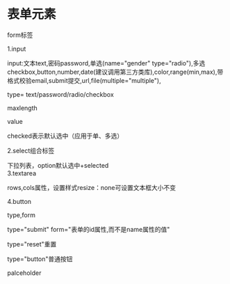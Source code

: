 # 表单元素

form标签

1.input

input:文本text,密码password,单选\(name="gender" type="radio"\),多选checkbox,button,number,date\(建议调用第三方类库\),color,range\(min,max\),带格式校验email,submit提交,url,file\(multiple="multiple"\),

type= text/password/radio/checkbox

maxlength

value

checked表示默认选中（应用于单、多选）

2.select组合标签

下拉列表，option默认选中+selected  
3.textarea

rows,cols属性，设置样式resize：none可设置文本框大小不变

4.button

type,form

type="submit" form="表单的id属性,而不是name属性的值"

type="reset"重置

type="button"普通按钮

palceholder

